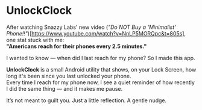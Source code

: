# UnlockClock

After watching Snazzy Labs' new video (_"Do NOT Buy a 'Minimalist' Phone!!"_)[https://www.youtube.com/watch?v=NnLP5MORQpc&t=805s], one stat stuck with me:  
**"Americans reach for their phones every 2.5 minutes."**

I wanted to know — when did I last reach for my phone? So I made this app.

**UnlockClock** is a small Android utility that shows, on your Lock Screen, how long it's been since you last unlocked your phone.  
Every time I reach for my phone now, I see a quiet reminder of how recently I did the same thing — and it makes me pause.

It’s not meant to guilt you. Just a little reflection. A gentle nudge.